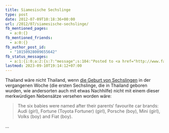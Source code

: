 ```yaml
---
title: Siamesische Sechslinge
type: post
date: 2012-07-09T10:18:36+00:00
url: /2012/07/siamesische-sechslinge/
fb_mentioned_pages:
  - a:0:{}
fb_mentioned_friends:
  - a:0:{}
fb_author_post_id:
  - "10150928009655642"
fb_status_messages:
  - a:1:{i:0;a:2:{s:7:"message";s:104:"Posted to <a href="http://www.facebook.com/10150928009655642" target="_blank">your Facebook Timeline</a>";s:5:"error";s:0:"";}}
lastmod: 2023-09-10T19:14:12+07:00
---
```

Thailand wäre nicht Thailand, wenn [die Geburt von Sechslingen][1] in der vergangenen Woche (die ersten Sechslinge, die in Thailand geboren wurden, wie andersorten auch mit etwas Nachhilfe) nicht mit einem dieser merkwürdigen Nebensätze versehen worden wäre:

> The six babies were named after their parents&#8216; favourite car brands: Audi (girl), Fortune (Toyota Fortuner) (girl), Porsche (boy), Mini (girl), Volks (boy) and Fiat (boy).

...

 [1]: http://www.bangkokpost.com/breakingnews/301288/woman-gives-birth-to-thailand-first-sextuplets
